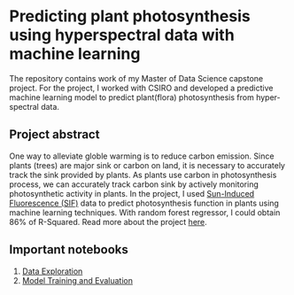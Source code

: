 # Predicting plant photosynthesis using hyperspectral data with machine learning
The repository contains work of my Master of Data Science capstone project. For the project, I worked with CSIRO and developed a predictive machine learning model to predict plant(flora) photosynthesis from hyper-spectral data. 

## Project abstract
One way to alleviate globle warming is to reduce carbon emission. Since plants (trees) are major sink or carbon on land, it is necessary to accurately track the sink provided by plants. As plants use carbon in photosynthesis process, we can accurately track carbon sink by actively monitoring photosynthetic activity in plants. In the project, I used <a href="https://appliedsciences.nasa.gov/our-impact/news/solar-induced-fluorescence-learn-new-approach-remote-sensing-vegetation">Sun-Induced Fluorescence (SIF)</a> data to predict photosynthesis function in plants using machine learning techniques. With random forest regressor, I could obtain 86% of R-Squared. Read more about the project <a href="https://github.com/hrishi-ds/Data-Science-Capstone-Project/tree/main/Presentation%20and%20Report"> here</a>.

## Important notebooks
1. <a href = "https://github.com/hrishi-ds/Data-Science-Capstone-Project/blob/main/Notebooks/Data%20Exploration.ipynb" > Data Exploration </a>
2. <a href = "https://github.com/hrishi-ds/Data-Science-Capstone-Project/blob/main/Notebooks/Random%20Forest%20Model.ipynb"> Model Training and Evaluation </a>


